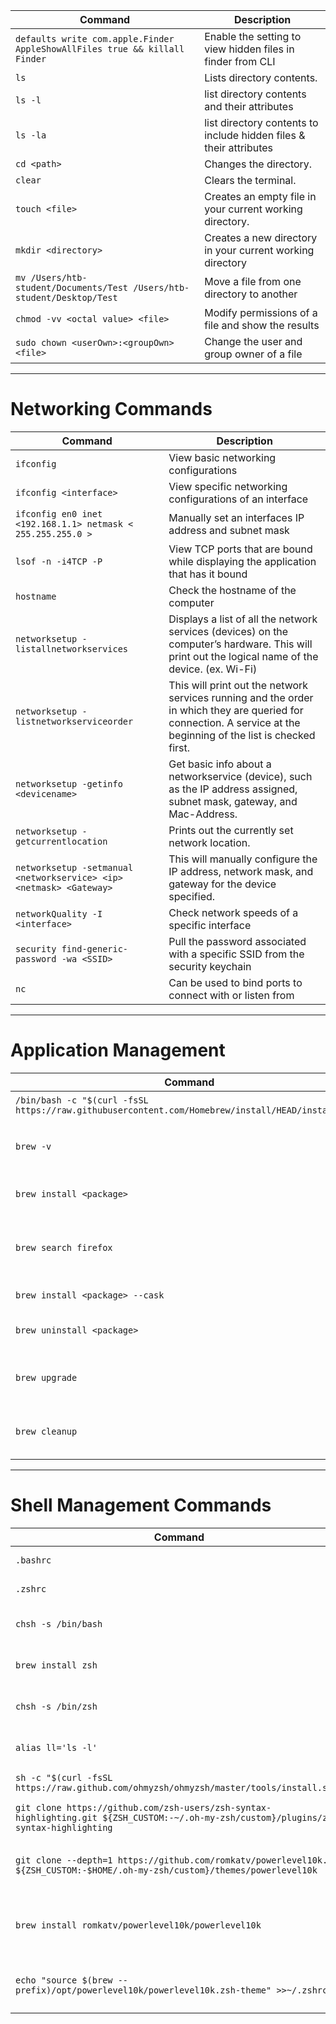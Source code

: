 | **Command**                                                                 | **Description**                                                    |
| --------------------------------------------------------------------------- | ------------------------------------------------------------------ |
| `defaults write com.apple.Finder AppleShowAllFiles true && killall Finder ` | Enable the setting to view hidden files in finder from CLI         |
| `ls`                                                                        | Lists directory contents.                                          |
| `ls -l`                                                                     | list directory contents and their attributes                       |
| `ls -la`                                                                    | list directory contents to include hidden files & their attributes |
| `cd <path>`                                                                 | Changes the directory.                                             |
| `clear`                                                                     | Clears the terminal.                                               |
| `touch <file>`                                                              | Creates an empty file in your current working directory.           |
| `mkdir <directory>`                                                         | Creates a new directory in your current working directory          |
| `mv /Users/htb-student/Documents/Test /Users/htb-student/Desktop/Test`      | Move a file from one directory to another                          |
| `chmod -vv <octal value> <file>`                                            | Modify permissions of a file and show the results                  |
| `sudo chown <userOwn>:<groupOwn> <file> `                                   | Change the user and group owner of a file                          |

---

# Networking Commands

| **Command** | **Description** |
| --- | --- |
| `ifconfig` | View basic networking configurations |
| `ifconfig <interface>` | View specific networking configurations of an interface |
| `ifconfig en0 inet <192.168.1.1> netmask < 255.255.255.0 >` | Manually set an interfaces IP address and subnet mask |
| `lsof -n -i4TCP -P` | View TCP ports that are bound while displaying the application that has it bound |
| `hostname` | Check the hostname of the computer |
| `networksetup -listallnetworkservices` | Displays a list of all the network services (devices) on the computer’s hardware. This will print out the logical name of the device. (ex. Wi-Fi) |
| `networksetup -listnetworkserviceorder` | This will print out the network services running and the order in which they are queried for connection. A service at the beginning of the list is checked first. |
| `networksetup -getinfo <devicename>` | Get basic info about a networkservice (device), such as the IP address assigned, subnet mask, gateway, and Mac-Address. |
| `networksetup -getcurrentlocation` | Prints out the currently set network location. |
| `networksetup -setmanual <networkservice> <ip> <netmask> <Gateway>` | This will manually configure the IP address, network mask, and gateway for the device specified. |
| `networkQuality -I <interface>` | Check network speeds of a specific interface |
| `security find-generic-password -wa <SSID>` | Pull the password associated with a specific SSID from the security keychain |
| `nc` | Can be used to bind ports to connect with or listen from |

---

# Application Management

| **Command** | **Description** |
| --- | --- |
| `/bin/bash -c "$(curl -fsSL https://raw.githubusercontent.com/Homebrew/install/HEAD/install.sh)"` | Install Homebrew |
| `brew -v ` | Display the version/package information for Homebrew |
| `brew install <package>` | Install a package using Homebrew |
| `brew search firefox` | Have Homebrew search its repository for a package named "firefox" |
| `brew install <package> --cask` | Install a cask application |
| `brew uninstall <package>` | Remove a package from the host |
| `brew upgrade` | Upgrade Homebrew and all packages installed with it |
| `brew cleanup` | Cleanup old & unused files and applications with Homebrew |

---

# Shell Management Commands

| **Command** | **Description** |
| --- | --- |
| `.bashrc` | Configuration file for Bash |
| `.zshrc` | Configuration file for Zsh |
| `chsh -s /bin/bash` | Change our env shell to Bash |
| `brew install zsh` | Install zsh with Homebrew |
| `chsh -s /bin/zsh` | Change our env shell to Zsh |
| `alias ll='ls -l'` | Set an alias for ll in the .zshrc file |
| `sh -c "$(curl -fsSL https://raw.github.com/ohmyzsh/ohmyzsh/master/tools/install.sh)"` | Install Oh My Zsh |
| `git clone https://github.com/zsh-users/zsh-syntax-highlighting.git ${ZSH_CUSTOM:-~/.oh-my-zsh/custom}/plugins/zsh-syntax-highlighting` | Install Zsh-syntax-highlighting |
| `git clone --depth=1 https://github.com/romkatv/powerlevel10k.git ${ZSH_CUSTOM:-$HOME/.oh-my-zsh/custom}/themes/powerlevel10k` | Install the Powerlevel-10k theme to Zsh |
| `brew install romkatv/powerlevel10k/powerlevel10k` | Install the Powerlevel-10k theme to Zsh using Homebrew |
| `echo "source $(brew --prefix)/opt/powerlevel10k/powerlevel10k.zsh-theme" >>~/.zshrc` | Set the theme of our shell in the .zshrc file |